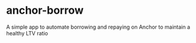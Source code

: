 # anchor-borrow
A simple app to automate borrowing and repaying on Anchor to maintain a healthy LTV ratio
